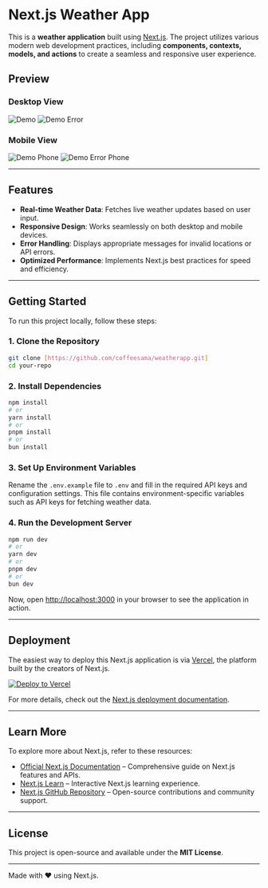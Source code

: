 # Next.js Weather App

This is a **weather application** built using [Next.js](https://nextjs.org). The project utilizes various modern web development practices, including **components, contexts, models, and actions** to create a seamless and responsive user experience.

## Preview

### Desktop View

![Demo](https://github.com/user-attachments/assets/dca4ae0a-2a0b-4214-bc7a-64e1325a29bd)
![Demo Error](https://github.com/user-attachments/assets/5d264b8c-888c-4113-a308-c70870cb0de7)

### Mobile View

![Demo Phone](https://github.com/user-attachments/assets/ffd3d494-d935-42fc-88ba-bfc3e5eafd8b)
![Demo Error Phone](https://github.com/user-attachments/assets/2cd77a62-ccf2-4f6d-8df6-4874b76acadb)

---

## Features

- **Real-time Weather Data**: Fetches live weather updates based on user input.
- **Responsive Design**: Works seamlessly on both desktop and mobile devices.
- **Error Handling**: Displays appropriate messages for invalid locations or API errors.
- **Optimized Performance**: Implements Next.js best practices for speed and efficiency.

---

## Getting Started

To run this project locally, follow these steps:

### 1. Clone the Repository

```bash
git clone [https://github.com/coffeesama/weatherapp.git]
cd your-repo
```

### 2. Install Dependencies

```bash
npm install
# or
yarn install
# or
pnpm install
# or
bun install
```

### 3. Set Up Environment Variables

Rename the `.env.example` file to `.env` and fill in the required API keys and configuration settings. This file contains environment-specific variables such as API keys for fetching weather data.

### 4. Run the Development Server

```bash
npm run dev
# or
yarn dev
# or
pnpm dev
# or
bun dev
```

Now, open [http://localhost:3000](http://localhost:3000) in your browser to see the application in action.

---

## Deployment

The easiest way to deploy this Next.js application is via [Vercel](https://vercel.com/), the platform built by the creators of Next.js.

[![Deploy to Vercel](https://vercel.com/button)](https://vercel.com/new?utm_medium=default-template&filter=next.js&utm_source=create-next-app&utm_campaign=create-next-app-readme)

For more details, check out the [Next.js deployment documentation](https://nextjs.org/docs/app/building-your-application/deploying).

---

## Learn More

To explore more about Next.js, refer to these resources:

- [Official Next.js Documentation](https://nextjs.org/docs) – Comprehensive guide on Next.js features and APIs.
- [Next.js Learn](https://nextjs.org/learn) – Interactive Next.js learning experience.
- [Next.js GitHub Repository](https://github.com/vercel/next.js) – Open-source contributions and community support.

---

## License

This project is open-source and available under the **MIT License**.

---

Made with ❤️ using Next.js.
